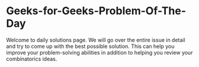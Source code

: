 # Geeks-for-Geeks-Problem-Of-The-Day

Welcome to daily solutions page. We will go over the entire issue in detail and try to come up with the best possible solution. This can help you improve your problem-solving abilities in addition to helping you review your combinatorics ideas.

